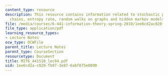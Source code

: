 ```yaml
---
content_type: resource
description: This resource contains information related to stochastic processes, markov
  chains, entropy rate, random walks on graphs and hidden markov models.
file: /media/courses/6-441-information-theory-spring-2010/1ee6cd2ac020fb973e876abf675e0890_MIT6_441S10_lec04.pdf
file_type: application/pdf
learning_resource_types:
- Lecture Notes
ocw_type: OCWFile
parent_title: Lecture Notes
parent_type: CourseSection
resourcetype: Document
title: MIT6_441S10_lec04.pdf
uid: 1ee6cd2a-c020-fb97-3e87-6abf675e0890
---
```

